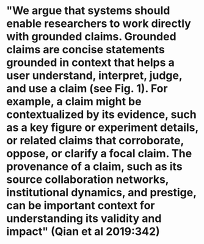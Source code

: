 # "We argue that systems should enable researchers to work directly with grounded claims. Grounded claims are concise statements grounded in context that helps a user understand, interpret, judge, and use a claim (see Fig. 1). For example, a claim might be contextualized by its evidence, such as a key figure or experiment details, or related claims that corroborate, oppose, or clarify a focal claim. The provenance of a claim, such as its source collaboration networks, institutional dynamics, and prestige, can be important context for understanding its validity and impact" (Qian et al 2019:342)